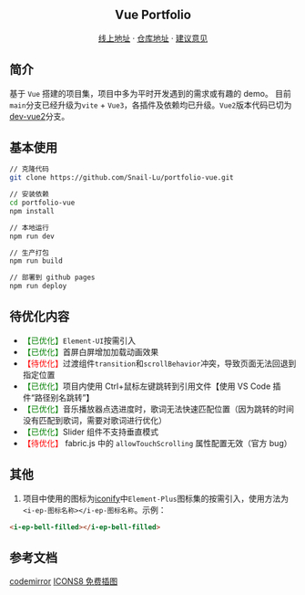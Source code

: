 <h2 align="center">Vue Portfolio</h2>
<p align="center">
    <a href="https://snaillu.gitee.io/portfolio/" target="_blank">线上地址</a>
    ·
    <a href="https://github.com/snail-lu/portfolio-vue" target="_blank">仓库地址</a>
    ·
    <a href="https://github.com/Snail-Lu/portfolio-vue/issues" target="_blank">建议意见</a>
</p>

## 简介

基于 `Vue` 搭建的项目集，项目中多为平时开发遇到的需求或有趣的 demo。
目前`main`分支已经升级为`vite` + `Vue3`，各插件及依赖均已升级。`Vue2`版本代码已切为[dev-vue2](https://github.com/Snail-Lu/portfolio-vue/tree/dev-vue2)分支。

## 基本使用

```bash
// 克隆代码
git clone https://github.com/Snail-Lu/portfolio-vue.git

// 安装依赖
cd portfolio-vue
npm install

// 本地运行
npm run dev

// 生产打包
npm run build

// 部署到 github pages
npm run deploy
```

## 待优化内容

-   <span style="color:green;">【已优化】</span>`Element-UI`按需引入
-   <span style="color:green;">【已优化】</span>首屏白屏增加加载动画效果
-   <span style="color:red;">【待优化】</span>过渡组件`transition`和`scrollBehavior`冲突，导致页面无法回退到指定位置
-   <span style="color:green;">【已优化】</span>项目内使用 Ctrl+鼠标左键跳转到引用文件【使用 VS Code 插件“路径别名跳转”】
-   <span style="color:green">【已优化】</span>音乐播放器点选进度时，歌词无法快速匹配位置（因为跳转的时间没有匹配到歌词，需要对歌词进行优化）
-   <span style="color:green">【已优化】</span>Slider 组件不支持垂直模式
-   <span style="color:red">【待优化】</span> fabric.js 中的 `allowTouchScrolling` 属性配置无效（官方 bug）

## 其他

1. 项目中使用的图标为[iconify](http://icon-sets.iconify.design/ep/)中`Element-Plus`图标集的按需引入，使用方法为`<i-ep-图标名称></i-ep-图标名称`。示例：

```html
<i-ep-bell-filled></i-ep-bell-filled>
```

## 参考文档

[codemirror](https://codemirror.net/5/doc/manual.html#usage)
[ICONS8 免费插图](https://icons8.com)
